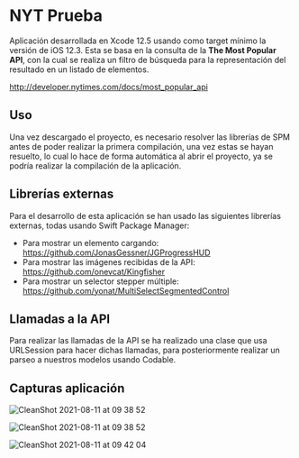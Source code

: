 # NYT Prueba

Aplicación desarrollada en Xcode 12.5 usando como target mínimo la versión de iOS 12.3.
Esta se basa en la consulta de la **The Most Popular API**, con la cual se realiza un filtro de búsqueda para la representación del resultado en un listado de elementos.

http://developer.nytimes.com/docs/most_popular_api

## Uso

Una vez descargado el proyecto, es necesario resolver las librerías de SPM antes de poder realizar la primera compilación, una vez estas se hayan resuelto, lo cual lo hace de forma automática al abrir el proyecto, ya se podría realizar la compilación de la aplicación.

## Librerías externas

Para el desarrollo de esta aplicación se han usado las siguientes librerías externas, todas usando Swift Package Manager:

- Para mostrar un elemento cargando: https://github.com/JonasGessner/JGProgressHUD
- Para mostrar las imágenes recibidas de la API: https://github.com/onevcat/Kingfisher
- Para mostrar un selector stepper múltiple: https://github.com/yonat/MultiSelectSegmentedControl

## Llamadas a la API

Para realizar las llamadas de la API se ha realizado una clase que usa URLSession para hacer dichas llamadas, para posteriormente realizar un parseo a nuestros modelos usando Codable.

## Capturas aplicación

![CleanShot 2021-08-11 at 09 38 52](https://user-images.githubusercontent.com/76475720/128989259-844f5bf1-48fb-46e8-b8d7-1e65c1afdb37.png)

![CleanShot 2021-08-11 at 09 38 52](https://user-images.githubusercontent.com/76475720/128989308-03d613ce-664a-412a-9e47-04b37608937a.png)

![CleanShot 2021-08-11 at 09 42 04](https://user-images.githubusercontent.com/76475720/128989699-73b25eb2-06a4-4371-b9a9-87da14eb299d.png)

